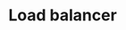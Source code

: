 <h1>Load balancer</h1>
<a href='https://s3.amazonaws.com/intranet-projects-files/holbertonschool-sysadmin_devops/275/qfdked8.png' />

